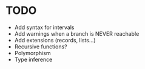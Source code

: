 # TODO

- Add syntax for intervals
- Add warnings when a branch is NEVER reachable
- Add extensions (records, lists...)
- Recursive functions?
- Polymorphism
- Type inference
